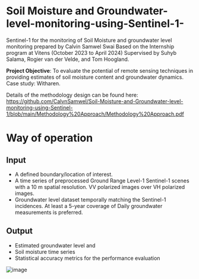 # Soil Moisture and Groundwater-level-monitoring-using-Sentinel-1-

Sentinel-1 for the monitoring of Soil Moisture and groundwater level monitoring prepared by Calvin Samwel Swai Based on the Internship program at Vitens (October 2023 to April 2024) Supervised by Suhyb Salama, Rogier van der Velde, and Tom Hoogland. 

**Project Objective**: To evaluate the potential of remote sensing techniques in providing estimates of soil moisture content and groundwater dynamics. 
Case study: Witharen.
 
Details of the methodology design can be found here: https://github.com/CalvnSamwel/Soil-Moisture-and-Groundwater-level-monitoring-using-Sentinel-1/blob/main/Methodology%20Approach/Methodology%20Approach.pdf

# Way of operation

## Input

* A defined boundary/location of interest. 
* A time series of preprocessed Ground Range Level-1 Sentinel-1 scenes with a 10 m spatial resolution. VV polarized images over VH polarized images.
* Groundwater level dataset temporally matching the Sentinel-1 incidences. At least a 5-year coverage of Daily groundwater measurements is preferred.

## Output
* Estimated groundwater level and
* Soil moisture time series
* Statistical accuracy metrics for the performance evaluation

![image](https://github.com/user-attachments/assets/8ed8287c-55f1-4c1f-b043-c7b23adf120f)
